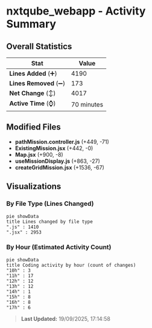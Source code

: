# nxtqube_webapp - Activity Summary 

## Overall Statistics

| Stat                   | Value                                                             |
| ---------------------- | ----------------------------------------------------------------- |
| **Lines Added** (➕)   | 4190                                          |
| **Lines Removed** (➖) | 173                                        |
| **Net Change** (↕)    | 4017                |
| **Active Time** (⌚)   | 70 minutes |


## Modified Files
- **pathMission.controller.js** (+449, -71)
- **ExistingMission.jsx** (+442, -0)
- **Map.jsx** (+900, -8)
- **useMissionDisplay.js** (+863, -27)
- **createGridMission.jsx** (+1536, -67)

## Visualizations

### By File Type (Lines Changed)

```mermaid
pie showData
title Lines changed by file type
".js" : 1410
".jsx" : 2953
```

### By Hour (Estimated Activity Count)

```mermaid
pie showData
title Coding activity by hour (count of changes)
"10h" : 3
"11h" : 17
"12h" : 12
"13h" : 12
"14h" : 1
"15h" : 8
"16h" : 8
"17h" : 6
```


> **Last Updated:** 19/09/2025, 17:14:58
